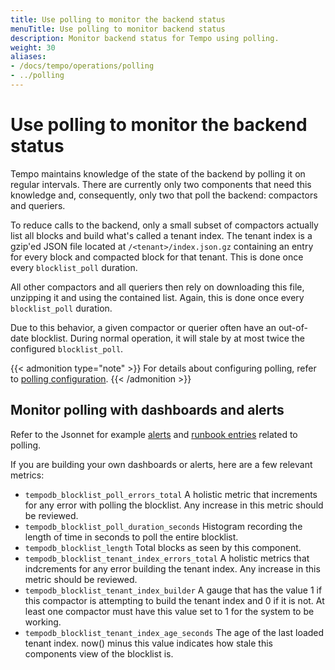 ```yaml
---
title: Use polling to monitor the backend status
menuTitle: Use polling to monitor backend status
description: Monitor backend status for Tempo using polling.
weight: 30
aliases:
- /docs/tempo/operations/polling
- ../polling
---
```


# Use polling to monitor the backend status

Tempo maintains knowledge of the state of the backend by polling it on regular intervals. There are currently
only two components that need this knowledge and, consequently, only two that poll the backend: compactors
and queriers.

To reduce calls to the backend, only a small subset of compactors actually list all blocks and build
what's called a tenant index.
The tenant index is a gzip'ed JSON file located at `/<tenant>/index.json.gz` containing
an entry for every block and compacted block for that tenant.
This is done once every `blocklist_poll` duration.

All other compactors and all queriers then rely on downloading this file, unzipping it and using the contained list.
Again, this is done once every `blocklist_poll` duration.

Due to this behavior, a given compactor or querier often have an out-of-date blocklist.
During normal operation, it will stale by at most twice the configured `blocklist_poll`.

{{< admonition type="note" >}}
For details about configuring polling, refer to [polling configuration](../../../configuration/polling/).
{{< /admonition >}}

## Monitor polling with dashboards and alerts

Refer to the Jsonnet for example [alerts](https://github.com/grafana/tempo/blob/main/operations/tempo-mixin/alerts.libsonnet) and [runbook entries](https://github.com/grafana/tempo/blob/main/operations/tempo-mixin/runbook.md)
related to polling.

If you are building your own dashboards or alerts, here are a few relevant metrics:

- `tempodb_blocklist_poll_errors_total`
  A holistic metric that increments for any error with polling the blocklist. Any increase in this metric should be reviewed.
- `tempodb_blocklist_poll_duration_seconds`
  Histogram recording the length of time in seconds to poll the entire blocklist.
- `tempodb_blocklist_length`
  Total blocks as seen by this component.
- `tempodb_blocklist_tenant_index_errors_total`
  A holistic metrics that indcrements for any error building the tenant index. Any increase in this metric should be reviewed.
- `tempodb_blocklist_tenant_index_builder`
  A gauge that has the value 1 if this compactor is attempting to build the tenant index and 0 if it is not. At least one compactor
  must have this value set to 1 for the system to be working.
- `tempodb_blocklist_tenant_index_age_seconds`
  The age of the last loaded tenant index. now() minus this value indicates how stale this components view of the blocklist is.
